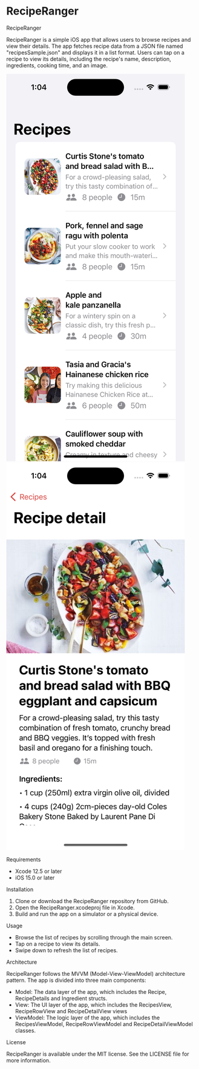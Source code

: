 # RecipeRanger

RecipeRanger

RecipeRanger is a simple iOS app that allows users to browse recipes and view their details. The app fetches recipe data from a JSON file named "recipesSample.json" and displays it in a list format. Users can tap on a recipe to view its details, including the recipe's name, description, ingredients, cooking time, and an image.

![.](Images/ListView.png)
![.](Images/DetailView.png)

Requirements

* Xcode 12.5 or later
* iOS 15.0 or later

Installation

1. Clone or download the RecipeRanger repository from GitHub.
2. Open the RecipeRanger.xcodeproj file in Xcode.
3. Build and run the app on a simulator or a physical device.

Usage

* Browse the list of recipes by scrolling through the main screen.
* Tap on a recipe to view its details.
* Swipe down to refresh the list of recipes.

Architecture

RecipeRanger follows the MVVM (Model-View-ViewModel) architecture pattern. The app is divided into three main components:
* Model: The data layer of the app, which includes the Recipe, RecipeDetails and Ingredient structs.
* View: The UI layer of the app, which includes the RecipesView, RecipeRowView and RecipeDetailView views
* ViewModel: The logic layer of the app, which includes the RecipesViewModel, RecipeRowViewModel and RecipeDetailViewModel classes.

License

RecipeRanger is available under the MIT license. See the LICENSE file for more information.
